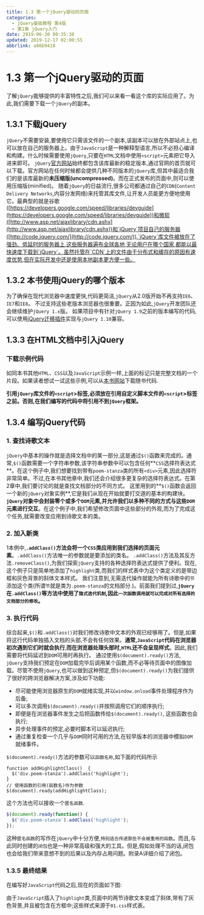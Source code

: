 ```yaml
---
title: 1.3 第一个jQuery驱动的页面
categories: 
  - jQuery基础教程 第4版
  - 第1章 jQuery入门
date: 2019-06-30 00:35:38
updated: 2019-12-17 02:00:55
abbrlink: a86b9418
---
```

# 1.3 第一个jQuery驱动的页面 #
了解`jQuery`能够提供的丰富特性之后,我们可以来看一看这个库的实际应用了。为此,我们需要下载一个`jQuery`的副本。
## 1.3.1 下载jQuery ##
`jQuery`不需要安装,要使用它只需该文件的一个副本,该副本可以放在外部站点上,也可以放在自己的服务器上。由于`JavaScript`是一种解释型语言,所以不必担心编译和构建。什么时候需要使用`jQuery`,只要在`HTML`文档中使用`<script>`元素把它导入进来即可。
`jQuery`[官方网站](http://jquery.com/)始终都包含该库最新的稳定版本,通过官网的首页就可以下载。官方网站在任何时候都会提供几种不同版本的`jQuery`库,但其中最适合我们的是该库最新的**未压缩版(uncompressed)**。而在正式发布的页面中,则可以使用压缩版(minified)。
随着`jQuery`的日益流行,很多公司都通过自己的`CDN`(`Content Delivery Networks`,内容分发网络)来托管其库文件,让开发人员能更方便地使用它。最典型的就是谷歌([https://developers.google.com/speed/libraries/devguide](https://developers.google.com/speed/libraries/devguide))和微软([http://www.asp.net/ajaxlibrary/cdn.ashx](http://www.asp.net/ajaxlibrary/cdn.ashx))和`jQuery`项目自己的服务器([http://code.jquery.com/](http://code.jquery.com/)),`jQuery`库文件被放在了强劲、低延时的服务器上,这些服务器遍布全球各地,无论用户在哪个国家,都能以最快速度下载到`jQuery`。虽然托管在`CDN`上的文件由于分布式和缓存的原因有速度优势,但在实际开发中还是使用本地副本更方便一些。
## 1.3.2 本书使用jQuery的哪个版本 ##
为了确保在现代浏览器中速度更快,代码更简洁,`jQuery`从2.0版开始不再支持`IE6`、`IE7`和`IE8`。
不过支持这些老版本浏览器也很重要。正因为如此,`jQuery`开发团队还会继续维护`jQuery 1.x`版。
如果项目中有针对`jQuery 1.9`之前的版本编写的代码,可以使用[jQuery迁移插件](http://jquery.com/upgrade-guide/1.9/#jquery-migrate-plugin)实现与`jQuery 1.10`兼容。

## 1.3.3 在HTML文档中引入jQuery ##

### 下载示例代码  ###
如同本书其他`HTML`、`CSS`以及`JavaScript`示例一样,上面的标记只是完整文档的一个片段。如果读者想试一试这些示例,可以从[本书网站](http://book.learningjquery.com/)下载随书代码.

**引用`jQuery`库文件的`<script`>标签,必须放在引用自定义脚本文件的`<script`>标签之前。否则,在我们编写的代码中将引用不到`jQuery`框架。**
## 1.3.4 编写jQuery代码 ##
### 1. 查找诗歌文本 ###
`jQuery`中基本的操作就是选择文档中的某一部分,这是通过`$()`函数来完成的。通常,`$()`函数需要一个字符串参数,该字符串参数中可以包含任何**`CSS`选择符表达式**。在这个例子中,我们想要找到带有`poem-stanza`类的所有`<div>`元素,因此选择符非常简单。不过,在本书其他章中,我们还会介绍很多更复杂的选择符表达式。在第2章中,我们要讨论的就是查找文档部分的不同方式。
这里用到的**`$()`函数会返回一个新的`jQuery`对象实例**,它是我们从现在开始就要打交道的基本的构建块。**`jQuery`对象中会封装零个或多个`DOM`元素,并允许我们以多种不同的方式与这些`DOM`元素进行交互**。在这个例子中,我们希望修改页面中这些部分的外观,而为了完成这个任务,就需要改变应用到诗歌文本的类。
### 2. 加入新类 ###
1本例中,**`.addClass()`方法会将一个`CSS`类应用到我们选择的页面元素**。`.addClass()`方法唯一的参数就是要添加的类名。 `.addClass()`方法及其反方法`.removeClass()`,为我们探索`jQuery`支持的各种选择符表达式提供了便利。现在,这个例子只是简单地添加了`highlight`类,而我们的样式表中为这个类定义的是带边框和灰色背景的斜体文本样式。
我们注意到,无需迭代操作就能为所有诗歌中的`节`添加这个类(所谓`节`就是类为`.poem-stanza`的文档部分.)。前面我们提到过,**`jQuery`在`.addClass()`等方法中使用了`隐式迭代机制`,因此`一次函数调用就可以完成对所有选择的文档部分的修改`。**
### 3. 执行代码 ###
综合起来,`$()`和`.addClass()`对我们修改诗歌中文本的外观已经够用了。但是,如果将这行代码单独插入文档的头部,不会有任何效果。**通常,`JavaScript`代码在浏览器初次遇到它们时就会执行**,**而在浏览器处理头部时,`HTML`还不会呈现样式**。因此,我们需要将代码延迟到`DOM`可用时再执行。
通过使用`$(document).ready()`方法, `jQuery`支持我们预定在`DOM`加载完毕后调用某个函数,而不必等待页面中的图像加载。尽管不使用`jQuery`,也可以做到这种预定,但`$(document).ready()`为我们提供了很好的跨浏览器解决方案,涉及如下功能:
- 尽可能使用浏览器原生的`DOM`就绪实现,并以`window.onload`事件处理程序作为后备;
- 可以多次调用`$(document).ready()`并按照调用它们的顺序执行;
- 即便是在浏览器事件发生之后把函数传给`$(document).ready()`, 这些函数也会执行;
- 异步处理事件的预定,必要时脚本可以延迟执行;
- 通过重复检查一个几乎与`DOM`同时可用的方法,在较早版本的浏览器中模拟`DOM`就绪事件。

`$(document).ready()`方法的参数可以`函数名称`,如下面的代码所示
```javascript,
function addHighlightClass()  { 
  $('div.poem-stanza').addClass('highlight'); 
} 
// 使用函数的引用(函数名)作为参数
$(document).ready(addHighlightClass); 
```
这个方法也可以接收一个`匿名函数`.
```javascript
$(document).ready(function() {  
  $('div.poem-stanza').addClass('highlight');  
}); 
```
这种`匿名函数`的写作在`jQuery`中十分方便,`特别适合传递那些不会被重用的函数`。而且,与此同时创建的`闭包`也是一种非常高级和强大的工具。但是,假如处理不当的话,闭包也会给我们带来意想不到的后果以及内存占用问题。附录A详细介绍了闭包。
### 1.3.5 最终结果 ###
在编写好`JavaScript`代码之后,现在的页面如下图:


由于`JavaScript`插入了`highlight`类,页面中的两节诗歌文本变成了斜体,带有了灰色背景,并且被包含在方框中;这些样式来源于`01.css`样式表。


